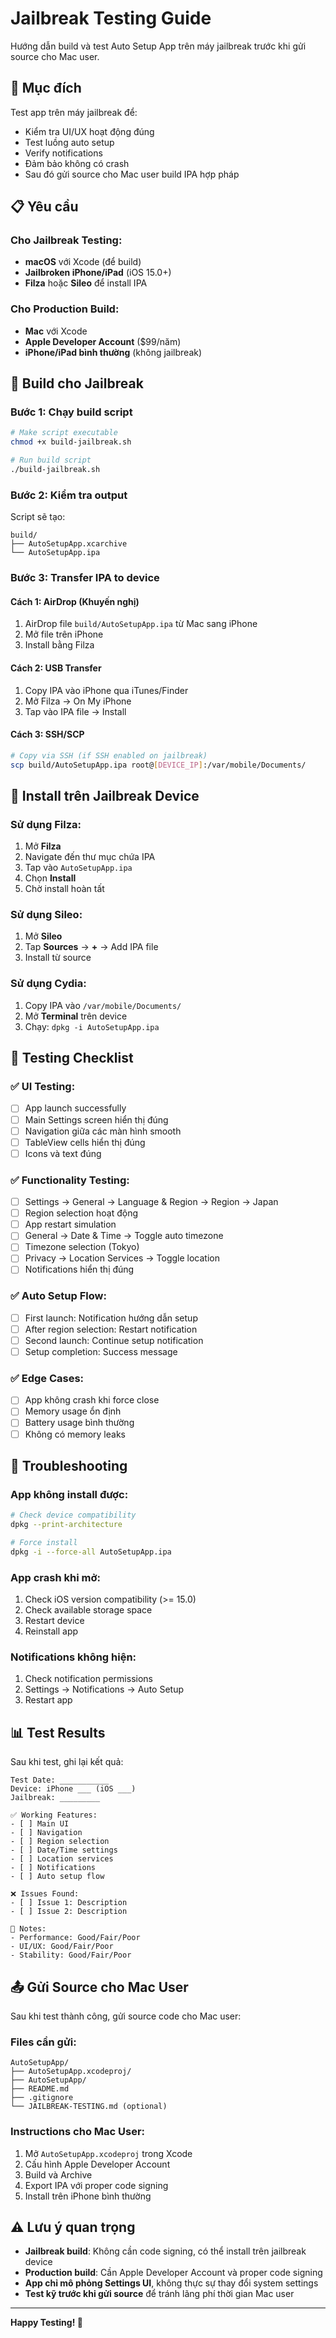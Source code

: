 # Jailbreak Testing Guide

Hướng dẫn build và test Auto Setup App trên máy jailbreak trước khi gửi source cho Mac user.

## 🎯 Mục đích

Test app trên máy jailbreak để:
- Kiểm tra UI/UX hoạt động đúng
- Test luồng auto setup
- Verify notifications
- Đảm bảo không có crash
- Sau đó gửi source cho Mac user build IPA hợp pháp

## 📋 Yêu cầu

### Cho Jailbreak Testing:
- **macOS** với Xcode (để build)
- **Jailbroken iPhone/iPad** (iOS 15.0+)
- **Filza** hoặc **Sileo** để install IPA

### Cho Production Build:
- **Mac** với Xcode
- **Apple Developer Account** ($99/năm)
- **iPhone/iPad bình thường** (không jailbreak)

## 🚀 Build cho Jailbreak

### Bước 1: Chạy build script

```bash
# Make script executable
chmod +x build-jailbreak.sh

# Run build script
./build-jailbreak.sh
```

### Bước 2: Kiểm tra output

Script sẽ tạo:
```
build/
├── AutoSetupApp.xcarchive
└── AutoSetupApp.ipa
```

### Bước 3: Transfer IPA to device

#### Cách 1: AirDrop (Khuyến nghị)
1. AirDrop file `build/AutoSetupApp.ipa` từ Mac sang iPhone
2. Mở file trên iPhone
3. Install bằng Filza

#### Cách 2: USB Transfer
1. Copy IPA vào iPhone qua iTunes/Finder
2. Mở Filza → On My iPhone
3. Tap vào IPA file → Install

#### Cách 3: SSH/SCP
```bash
# Copy via SSH (if SSH enabled on jailbreak)
scp build/AutoSetupApp.ipa root@[DEVICE_IP]:/var/mobile/Documents/
```

## 📱 Install trên Jailbreak Device

### Sử dụng Filza:
1. Mở **Filza**
2. Navigate đến thư mục chứa IPA
3. Tap vào `AutoSetupApp.ipa`
4. Chọn **Install**
5. Chờ install hoàn tất

### Sử dụng Sileo:
1. Mở **Sileo**
2. Tap **Sources** → **+** → Add IPA file
3. Install từ source

### Sử dụng Cydia:
1. Copy IPA vào `/var/mobile/Documents/`
2. Mở **Terminal** trên device
3. Chạy: `dpkg -i AutoSetupApp.ipa`

## 🧪 Testing Checklist

### ✅ UI Testing:
- [ ] App launch successfully
- [ ] Main Settings screen hiển thị đúng
- [ ] Navigation giữa các màn hình smooth
- [ ] TableView cells hiển thị đúng
- [ ] Icons và text đúng

### ✅ Functionality Testing:
- [ ] Settings → General → Language & Region → Region → Japan
- [ ] Region selection hoạt động
- [ ] App restart simulation
- [ ] General → Date & Time → Toggle auto timezone
- [ ] Timezone selection (Tokyo)
- [ ] Privacy → Location Services → Toggle location
- [ ] Notifications hiển thị đúng

### ✅ Auto Setup Flow:
- [ ] First launch: Notification hướng dẫn setup
- [ ] After region selection: Restart notification
- [ ] Second launch: Continue setup notification
- [ ] Setup completion: Success message

### ✅ Edge Cases:
- [ ] App không crash khi force close
- [ ] Memory usage ổn định
- [ ] Battery usage bình thường
- [ ] Không có memory leaks

## 🐛 Troubleshooting

### App không install được:
```bash
# Check device compatibility
dpkg --print-architecture

# Force install
dpkg -i --force-all AutoSetupApp.ipa
```

### App crash khi mở:
1. Check iOS version compatibility (>= 15.0)
2. Check available storage space
3. Restart device
4. Reinstall app

### Notifications không hiện:
1. Check notification permissions
2. Settings → Notifications → Auto Setup
3. Restart app

## 📊 Test Results

Sau khi test, ghi lại kết quả:

```
Test Date: ___________
Device: iPhone ___ (iOS ___)
Jailbreak: _________

✅ Working Features:
- [ ] Main UI
- [ ] Navigation
- [ ] Region selection
- [ ] Date/Time settings
- [ ] Location services
- [ ] Notifications
- [ ] Auto setup flow

❌ Issues Found:
- [ ] Issue 1: Description
- [ ] Issue 2: Description

📝 Notes:
- Performance: Good/Fair/Poor
- UI/UX: Good/Fair/Poor
- Stability: Good/Fair/Poor
```

## 📤 Gửi Source cho Mac User

Sau khi test thành công, gửi source code cho Mac user:

### Files cần gửi:
```
AutoSetupApp/
├── AutoSetupApp.xcodeproj/
├── AutoSetupApp/
├── README.md
├── .gitignore
└── JAILBREAK-TESTING.md (optional)
```

### Instructions cho Mac User:
1. Mở `AutoSetupApp.xcodeproj` trong Xcode
2. Cấu hình Apple Developer Account
3. Build và Archive
4. Export IPA với proper code signing
5. Install trên iPhone bình thường

## ⚠️ Lưu ý quan trọng

- **Jailbreak build**: Không cần code signing, có thể install trên jailbreak device
- **Production build**: Cần Apple Developer Account và proper code signing
- **App chỉ mô phỏng Settings UI**, không thực sự thay đổi system settings
- **Test kỹ trước khi gửi source** để tránh lãng phí thời gian Mac user

---

**Happy Testing! 🧪**
